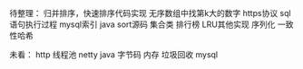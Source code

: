 待整理：
归并排序，快速排序代码实现
无序数组中找第k大的数字
https协议
sql语句执行过程
mysql索引
java sort源码
集合类
排行榜
LRU其他实现
序列化
一致性哈希

未看：
http
线程池
netty
java 字节码 内存 垃圾回收
mysql



